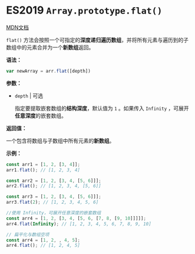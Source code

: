 # ES2019 `Array.prototype.flat()`

[MDN文档](https://developer.mozilla.org/zh-CN/docs/Web/JavaScript/Reference/Global_Objects/Array/flat)

`flat()` 方法会按照一个可指定的**深度递归遍历数组**，并将所有元素与遍历到的子数组中的元素合并为一个**新数组**返回。

**语法：**

``` javascript
var newArray = arr.flat([depth])
```

**参数：**

* `depth` | 可选

  指定要提取嵌套数组的**结构深度**，默认值为 `1` 。如果传入 `Infinity` ，可展开**任意深度**的嵌套数组。

**返回值：**

一个包含将数组与子数组中所有元素的**新数组**。

**示例：**

``` javascript
const arr1 = [1, 2, [3, 4]];
arr1.flat(); // [1, 2, 3, 4]

const arr2 = [1, 2, [3, 4, [5, 6]]];
arr2.flat(); // [1, 2, 3, 4, [5, 6]]

const arr3 = [1, 2, [3, 4, [5, 6]]];
arr3.flat(2); // [1, 2, 3, 4, 5, 6]

//使用 Infinity，可展开任意深度的嵌套数组
const arr4 = [1, 2, [3, 4, [5, 6, [7, 8, [9, 10]]]]];
arr4.flat(Infinity); // [1, 2, 3, 4, 5, 6, 7, 8, 9, 10]

// 扁平化与数组空项
const arr4 = [1, 2, , 4, 5];
arr4.flat(); // [1, 2, 4, 5]
```
